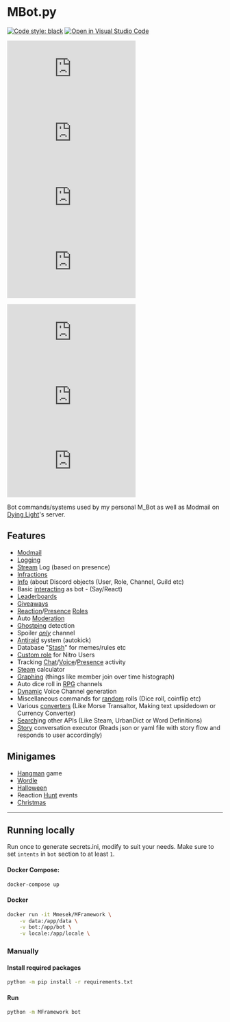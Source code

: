 # MBot.py
[![Code style: black](https://img.shields.io/badge/code%20style-black-000000.svg)](https://github.com/psf/black)
[![Open in Visual Studio Code](https://img.shields.io/static/v1?logo=visualstudiocode&label=&message=Open%20in%20Visual%20Studio%20Code&labelColor=2c2c32&color=007acc&logoColor=007acc)](https://open.vscode.dev/Mmesek/MBot.py)

[![CodeFactor Grade](https://img.shields.io/codefactor/grade/github/Mmesek/MBot.py)](https://www.codefactor.io/repository/github/mmesek/mbot.py)
[![Lines of code](https://sloc.xyz/github/Mmesek/MBot.py)]()
[![GitHub code size in bytes](https://img.shields.io/github/languages/code-size/Mmesek/MBot.py)]()
[![GitHub repo size](https://img.shields.io/github/repo-size/Mmesek/MBot.py)]()

[![GitHub issues](https://img.shields.io/github/issues/Mmesek/MBot.py)](../../issues)
[![GitHub pull requests](https://img.shields.io/github/issues-pr/Mmesek/MBot.py)](../../pulls)
[![GitHub contributors](https://img.shields.io/github/contributors/Mmesek/MBot.py)](../../graphs/contributors)

Bot commands/systems used by my personal M_Bot as well as Modmail on [Dying Light](https://discord.gg/dyinglight)'s server.

## Features
- [Modmail](bot/systems/modmail.py)
- [Logging](bot/dispatch/logging.py)
- [Stream](bot/dispatch/dispatch.py) Log (based on presence)
- [Infractions](bot/commands_slash/infractions.py)
- [Info](bot/commands_slash/info.py) (about Discord objects (User, Role, Channel, Guild etc)
- Basic [interacting](bot/commands_slash/mod.py) as bot - (Say/React)
- [Leaderboards](bot/commands_slash/leaderboards.py)
- [Giveaways](bot/commands_slash/giveaways.py)
- [Reaction](bot/dispatch/reactions.py)/[Presence](bot/dispatch/dispatch.py) [Roles](bot/systems/roles.py)
- Auto [Moderation](bot/dispatch/actions.py)
- [Ghostping](bot/dispatch/actions.py) detection
- Spoiler *[only](bot/dispatch/actions.py)* channel
- [Antiraid](bot/dispatch/guild.py) system (autokick)
- Database "[Stash](bot/commands_slash/database.py)" for memes/rules etc
- [Custom role](bot/commands_slash/database.py) for Nitro Users
- Tracking [Chat](bot/dispatch/actions.py)/[Voice](bot/dispatch/voice.py)/[Presence](bot/dispatch/dispatch.py) activity
- [Steam](bot/commands_slash/steam.py) calculator
- [Graphing](bot/commands_slash/graphs.py) (things like member join over time histograph)
- Auto dice roll in [RPG](bot/dispatch/actions.py) channels
- [Dynamic](bot/dispatch/dynamic.py) Voice Channel generation
- Miscellaneous commands for [random](bot/commands_slash/rand.py) rolls (Dice roll, coinflip etc)
- Various [converters](bot/commands_slash/converters.py) (Like Morse Transaltor, Making text upsidedown or Currency Converter)
- [Search](bot/commands_slash/search.py)ing other APIs (Like Steam, UrbanDict or Word Definitions)
- [Story](bot/commands_slash/story.py) conversation executor (Reads json or yaml file with story flow and responds to user accordingly)

## Minigames
- [Hangman](bot/commands_slash/games.py) game
- [Wordle](bot/commands_slash/games.py)
- [Halloween](bot/events/Halloween)
- Reaction [Hunt](bot/events/hunts.py) events
- [Christmas](bot/events/Christmas)

---

## Running locally

Run once to generate secrets.ini, modify to suit your needs.
Make sure to set `intents` in `bot` section to at least `1`.

#### Docker Compose:
```sh
docker-compose up
```

#### Docker
```sh
docker run -it Mmesek/MFramework \
    -v data:/app/data \
    -v bot:/app/bot \
    -v locale:/app/locale \
```

### Manually

#### Install required packages
```sh
python -m pip install -r requirements.txt
```

#### Run
```sh
python -m MFramework bot
```
